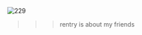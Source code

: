 ![229](https://github.com/user-attachments/assets/0d32786b-4196-43d4-b45e-d2126e1b1402)

   >>> rentry is about my friends
